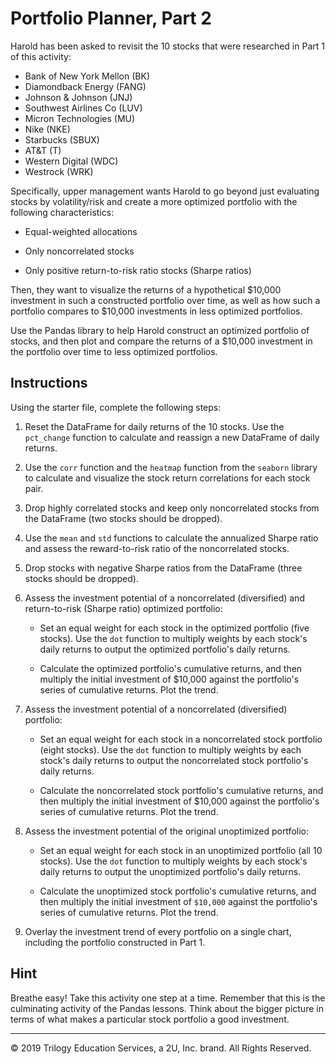 # Portfolio Planner, Part 2

Harold has been asked to revisit the 10 stocks that were researched in Part 1 of this activity:

* Bank of New York Mellon (BK)
* Diamondback Energy (FANG)
* Johnson & Johnson (JNJ)
* Southwest Airlines Co (LUV)
* Micron Technologies (MU)
* Nike (NKE)
* Starbucks (SBUX)
* AT&T (T)
* Western Digital (WDC)
* Westrock (WRK)

Specifically, upper management wants Harold to go beyond just evaluating stocks by volatility/risk and create a more optimized portfolio with the following characteristics:

* Equal-weighted allocations

* Only noncorrelated stocks

* Only positive return-to-risk ratio stocks (Sharpe ratios)

Then, they want to visualize the returns of a hypothetical $10,000 investment in such a constructed portfolio over time, as well as how such a portfolio compares to $10,000 investments in less optimized portfolios.

Use the Pandas library to help Harold construct an optimized portfolio of stocks, and then plot and compare the returns of a $10,000 investment in the portfolio over time to less optimized portfolios.

## Instructions

Using the starter file, complete the following steps:

1. Reset the DataFrame for daily returns of the 10 stocks. Use the `pct_change` function to calculate and reassign a new DataFrame of daily returns.

2. Use the `corr` function and the `heatmap` function from the `seaborn` library to calculate and visualize the stock return correlations for each stock pair.

3. Drop highly correlated stocks and keep only noncorrelated stocks from the DataFrame (two stocks should be dropped).

4. Use the `mean` and `std` functions to calculate the annualized Sharpe ratio and assess the reward-to-risk ratio of the noncorrelated stocks.

5. Drop stocks with negative Sharpe ratios from the DataFrame (three stocks should be dropped).

6. Assess the investment potential of a noncorrelated (diversified) and return-to-risk (Sharpe ratio) optimized portfolio:

    * Set an equal weight for each stock in the optimized portfolio (five stocks). Use the `dot` function to multiply weights by each stock's daily returns to output the optimized portfolio's daily returns.

    * Calculate the optimized portfolio's cumulative returns, and then multiply the initial investment of $10,000 against the portfolio's series of cumulative returns. Plot the trend.

7. Assess the investment potential of a noncorrelated (diversified) portfolio:

    * Set an equal weight for each stock in a noncorrelated stock portfolio (eight stocks). Use the `dot` function to multiply weights by each stock's daily returns to output the noncorrelated stock portfolio's daily returns.

    * Calculate the noncorrelated stock portfolio's cumulative returns, and then multiply the initial investment of $10,000 against the portfolio's series of cumulative returns. Plot the trend.

8. Assess the investment potential of the original unoptimized portfolio:

    * Set an equal weight for each stock in an unoptimized portfolio (all 10 stocks). Use the `dot` function to multiply weights by each stock's daily returns to output the unoptimized portfolio's daily returns.

    * Calculate the unoptimized stock portfolio's cumulative returns, and then multiply the initial investment of `$10,000` against the portfolio's series of cumulative returns. Plot the trend.

9. Overlay the investment trend of every portfolio on a single chart, including the portfolio constructed in Part 1.

## Hint

Breathe easy! Take this activity one step at a time. Remember that this is the culminating activity of the Pandas lessons. Think about the bigger picture in terms of what makes a particular stock portfolio a good investment.

---

© 2019 Trilogy Education Services, a 2U, Inc. brand. All Rights Reserved.
